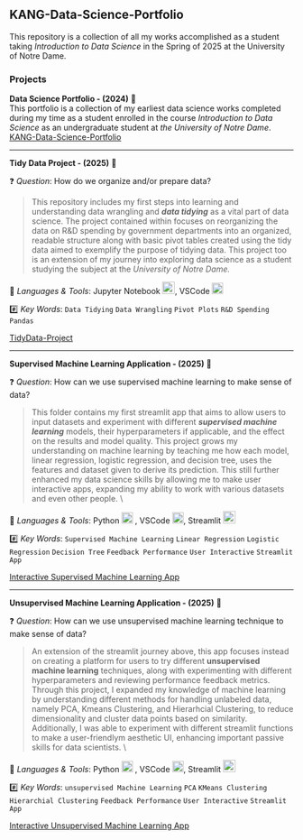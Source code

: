 ## KANG-Data-Science-Portfolio

This repository is a collection of all my works accomplished as a student taking <em>Introduction to Data Science</em> in the Spring of 2025 at the University of Notre Dame.

### Projects
**Data Science Portfolio - (2024)** 🌷  
This portfolio is a collection of my earliest data science works completed during my time as a student enrolled in the course <em>Introduction to Data Science</em> as an undergraduate student at <em>the University of Notre Dame</em>.  
[KANG-Data-Science-Portfolio](https://github.com/kangjdh/KANG-Data-Science-Portfolio)
<br>

---

**Tidy Data Project - (2025)** 🌻 

❓ _Question_: How do we organize and/or prepare data?

> This repository includes my first steps into learning and understanding data wrangling and ***data tidying*** as a vital part of data science. The project contained within focuses on reorganizing the data on R&D spending by government departments into an organized, readable structure along with basic pivot tables created using the tidy data aimed to exemplify the purpose of tidying data. This project too is an extension of my journey into exploring data science as a student studying the subject at the <em> University of Notre Dame.</em> <br>

📗 _Languages & Tools_: Jupyter Notebook <image src="https://pydata.org/wp-content/uploads/2016/07/jupyter-logo-300.png" alt="image" width="22"/>, VSCode <image src="https://upload.wikimedia.org/wikipedia/commons/thumb/9/9a/Visual_Studio_Code_1.35_icon.svg/2048px-Visual_Studio_Code_1.35_icon.svg.png" alt="image" width="20">

#️⃣ _Key Words_: `Data Tidying` `Data Wrangling` `Pivot Plots` `R&D Spending` `Pandas`

[TidyData-Project](https://github.com/kangjdh/KANG-Data-Science-Portfolio/tree/main/Tidy_Data-Project)

---

**Supervised Machine Learning Application - (2025)** 🌹

❓ _Question_: How can we use supervised machine learning to make sense of data?

> This folder contains my first streamlit app that aims to allow users to input datasets and experiment with different ___supervised machine learning___ models, their hyperparameters if applicable, and the effect on the results and model quality. This project grows my understanding on machine learning by teaching me how each model, linear regression, logistic regression, and decision tree, uses the features and dataset given to derive its prediction. This still further enhanced my data science skills by allowing me to make user interactive apps, expanding my ability to work with various datasets and even other people. \

📗 _Languages & Tools_: Python <image src="https://github.com/user-attachments/assets/d332cdc3-f10c-4e89-8f68-9ac60d85d7bc" alt='image' width='20'>
, VSCode <image src="https://upload.wikimedia.org/wikipedia/commons/thumb/9/9a/Visual_Studio_Code_1.35_icon.svg/2048px-Visual_Studio_Code_1.35_icon.svg.png" alt="image" width="20">, Streamlit <image src='https://encrypted-tbn0.gstatic.com/images?q=tbn:ANd9GcTGDKmSgL7UJ6sstMUQTtjI2iDN7ClN2jRZ5Q&s' alt='image' height='22'>

#️⃣ _Key Words_: `Supervised Machine Learning` `Linear Regression` `Logistic Regression` `Decision Tree` `Feedback Performance` `User Interactive` `Streamlit App`

[Interactive Supervised Machine Learning App](https://github.com/kangjdh/KANG-Data-Science-Portfolio/tree/main/MLStreamlitApp)

---

**Unsupervised Machine Learning Application - (2025)** :blossom:

❓ _Question_: How can we use unsupervised machine learning technique to make sense of data?

> An extension of the streamlit journey above, this app focuses instead on creating a platform for users to try different __unsupervised machine learning__ techniques, along with experimenting with different hyperparameters and reviewing performance feedback metrics. Through this project, I expanded my knowledge of machine learning by understanding different methods for handling unlabeled data, namely PCA, Kmeans Clustering, and Hierarhcial Clustering, to reduce dimensionality and cluster data points based on similarity. Additionally, I was able to experiment with different streamlit functions to make a user-friendlym aesthetic UI, enhancing important passive skills for data scientists. \

📗 _Languages & Tools_: Python <image src="https://github.com/user-attachments/assets/d332cdc3-f10c-4e89-8f68-9ac60d85d7bc" alt='image' width='20'>
, VSCode <image src="https://upload.wikimedia.org/wikipedia/commons/thumb/9/9a/Visual_Studio_Code_1.35_icon.svg/2048px-Visual_Studio_Code_1.35_icon.svg.png" alt="image" width="20">, Streamlit <image src='https://encrypted-tbn0.gstatic.com/images?q=tbn:ANd9GcTGDKmSgL7UJ6sstMUQTtjI2iDN7ClN2jRZ5Q&s' alt='image' height='22'>

#️⃣ _Key Words_: `unsupervised Machine Learning` `PCA` `KMeans Clustering` `Hierarchial Clustering` `Feedback Performance` `User Interactive` `Streamlit App`

[Interactive Unsupervised Machine Learning App](https://kang-data-science-portfolio-7czws8sggmdaop3hcqzrcq.streamlit.app/)

